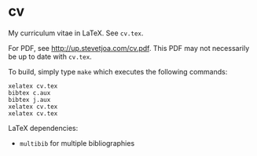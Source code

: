 cv
==

My curriculum vitae in LaTeX. See `cv.tex`.

For PDF, see http://up.stevetjoa.com/cv.pdf. This PDF may not necessarily be up to date with `cv.tex`.

To build, simply type `make` which executes the following commands:

	xelatex cv.tex
	bibtex c.aux
	bibtex j.aux
	xelatex cv.tex
	xelatex cv.tex

LaTeX dependencies:

*   `multibib` for multiple bibliographies
